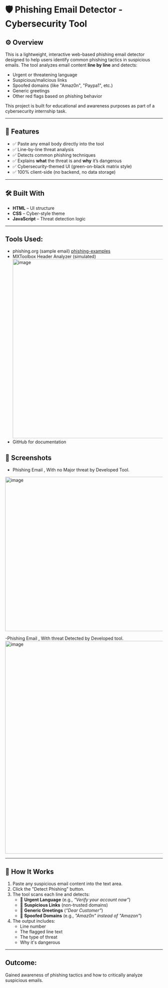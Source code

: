 # 🛡️ Phishing Email Detector - Cybersecurity Tool

## ⚙️ Overview

This is a lightweight, interactive web-based phishing email detector designed to help users identify common phishing tactics in suspicious emails. The tool analyzes email content **line by line** and detects:

- Urgent or threatening language
- Suspicious/malicious links
- Spoofed domains (like "Amaz0n", "Paypa1", etc.)
- Generic greetings
- Other red flags based on phishing behavior

This project is built for educational and awareness purposes as part of a cybersecurity internship task.

---

## 🚀 Features

- ✅ Paste any email body directly into the tool
- ✅ Line-by-line threat analysis
- ✅ Detects common phishing techniques
- ✅ Explains **what** the threat is and **why** it’s dangerous
- ✅ Cybersecurity-themed UI (green-on-black matrix style)
- ✅ 100% client-side (no backend, no data storage)

---

## 🛠️ Built With

- **HTML** – UI structure
- **CSS** – Cyber-style theme
- **JavaScript** – Threat detection logic

---
## Tools Used:
- phishing.org (sample email)
   [phishing-examples](https://www.phishing.org/phishing-examples)
- MXToolbox Header Analyzer (simulated)
   <img width="1038" height="571" alt="image" src="https://github.com/user-attachments/assets/b64c706c-d2ef-4613-9f3a-af426962aedb" />
- GitHub for documentation


## 📸 Screenshots

- Phishing Email , With no Major threat by Developed Tool.
<img width="774" height="492" alt="image" src="https://github.com/user-attachments/assets/2f5c2e50-468b-4480-8c9a-f065a9ec2582" />

-Phishing Email , With threat Detected by Developed tool.
<img width="768" height="678" alt="image" src="https://github.com/user-attachments/assets/164e50e2-1a2a-42af-9151-fc22fbb70a03" />

---

## 🧪 How It Works

1. Paste any suspicious email content into the text area.
2. Click the "Detect Phishing" button.
3. The tool scans each line and detects:
   - 🚨 **Urgent Language** (e.g., *“Verify your account now”*)
   - 🔗 **Suspicious Links** (non-trusted domains)
   - 📧 **Generic Greetings** (*“Dear Customer”*)
   - 🧨 **Spoofed Domains** (e.g., *"Amaz0n" instead of "Amazon"*)
4. The output includes:
   - Line number
   - The flagged line text
   - The type of threat
   - Why it's dangerous

--- 

## Outcome:
Gained awareness of phishing tactics and how to critically analyze suspicious emails.





